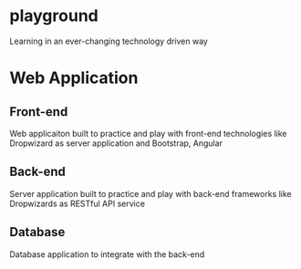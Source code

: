 # playground
Learning in an ever-changing technology driven way

# Web Application

## Front-end
Web applicaiton built to practice and play with front-end technologies like Dropwizard as server application and Bootstrap, Angular

## Back-end
Server application built to practice and play with back-end frameworks like Dropwizards as RESTful API service 

## Database
Database application to integrate with the back-end
